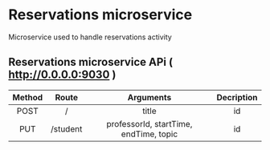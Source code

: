 # Reservations microservice
Microservice used to handle reservations activity

## Reservations microservice APi ( http://0.0.0.0:9030 )
| Method | Route | Arguments | Decription 
| :---: | :---: | :---: | :---: |
| POST | / | title | id |
| PUT | /student | professorId, startTime, endTime, topic | id |
